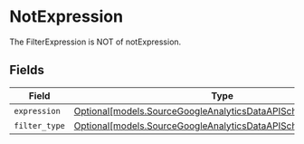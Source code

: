 # NotExpression

The FilterExpression is NOT of notExpression.


## Fields

| Field                                                                                                                        | Type                                                                                                                         | Required                                                                                                                     | Description                                                                                                                  |
| ---------------------------------------------------------------------------------------------------------------------------- | ---------------------------------------------------------------------------------------------------------------------------- | ---------------------------------------------------------------------------------------------------------------------------- | ---------------------------------------------------------------------------------------------------------------------------- |
| `expression`                                                                                                                 | [Optional[models.SourceGoogleAnalyticsDataAPISchemasExpression]](../models/sourcegoogleanalyticsdataapischemasexpression.md) | :heavy_minus_sign:                                                                                                           | N/A                                                                                                                          |
| `filter_type`                                                                                                                | [Optional[models.SourceGoogleAnalyticsDataAPISchemasFilterType]](../models/sourcegoogleanalyticsdataapischemasfiltertype.md) | :heavy_minus_sign:                                                                                                           | N/A                                                                                                                          |